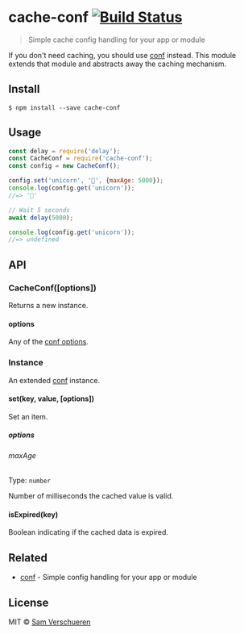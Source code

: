 # cache-conf [![Build Status](https://travis-ci.org/SamVerschueren/cache-conf.svg?branch=master)](https://travis-ci.org/SamVerschueren/cache-conf)

> Simple cache config handling for your app or module

If you don't need caching, you should use [conf](https://github.com/sindresorhus/conf) instead. This module extends that module and
abstracts away the caching mechanism.


## Install

```
$ npm install --save cache-conf
```


## Usage

```js
const delay = require('delay');
const CacheConf = require('cache-conf');
const config = new CacheConf();

config.set('unicorn', '🦄', {maxAge: 5000});
console.log(config.get('unicorn'));
//=> '🦄'

// Wait 5 seconds
await delay(5000);

console.log(config.get('unicorn'));
//=> undefined
```


## API

### CacheConf([options])

Returns a new instance.

#### options

Any of the [conf options](https://github.com/sindresorhus/conf#options).

### Instance

An extended [conf](https://github.com/sindresorhus/conf#instance) instance.

#### set(key, value, [options])

Set an item.

##### options

###### maxAge

Type: `number`

Number of milliseconds the cached value is valid.

#### isExpired(key)

Boolean indicating if the cached data is expired.


## Related

- [conf](https://github.com/sindresorhus/conf) - Simple config handling for your app or module


## License

MIT © [Sam Verschueren](https://github.com/SamVerschueren)

